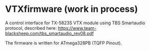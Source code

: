 # VTXfirmware (work in process)
A control interface for TX-5823S VTX module using TBS Smartaudio protocol, described here:
https://www.team-blacksheep.com/tbs_smartaudio_rev08.pdf

The firmware is written for ATmega328PB (TQFP Pinout).
